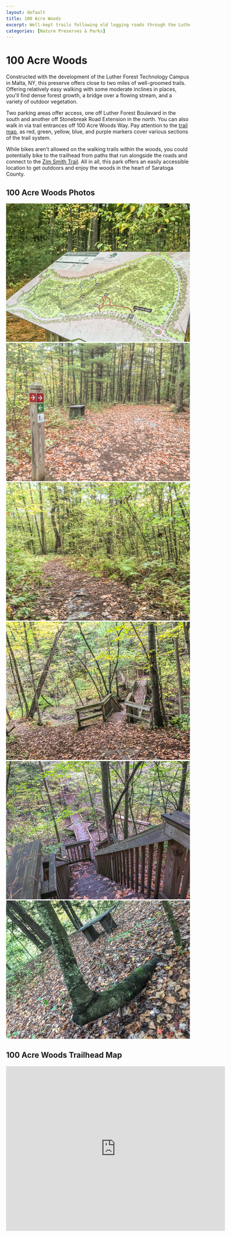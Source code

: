 ```yaml
---
layout: default
title: 100 Acre Woods 
excerpt: Well-kept trails following old logging roads through the Luther Forest area in Malta
categories: [Nature Preserves & Parks]
---
```


<h1>100 Acre Woods</h1>

<p>Constructed with the development of the Luther Forest Technology Campus in Malta, NY, this preserve offers close to two miles of well-groomed trails. Offering relatively easy walking with some moderate inclines in places, you'll find dense forest growth, a bridge over a flowing stream, and a variety of outdoor vegetation. 	
</p>
<p>Two parking areas offer access, one off Luther Forest Boulevard in the south and another off Stonebreak Road Extension in the north. You can also walk in via trail entrances off 100 Acre Woods Way. Pay attention to the <a href="http://www.saratogacountyny.gov/upload/2010092109.pdf" target="_blank">trail map</a>, as red, green, yellow, blue, and purple markers cover various sections of the trail system.
</p>
<p>While bikes aren't allowed on the walking trails within the woods, you could potentially bike to the trailhead from paths that run alongside the roads and connect to the <a href="http://newyorktrailheads.com/2016/04/09/Zim-Smith-Trail.html">Zim Smith Trail</a>. All in all, this park offers an easily accessible location to get outdoors and enjoy the woods in the heart of Saratoga County.</p>

<h2>100 Acre Woods Photos</h2>

<div class="fotorama" data-nav="thumbs" data-width="100%"
                     data-ratio="800/600"
                     data-min-width="100%"
                     data-max-width="1000"
                     data-min-height="300"
                     data-max-height="100%" >
<img src="/img/100-acre-woods/100acrewoods-1.jpg" alt="100 Acre Woods trail map"><br />
<img src="/img/100-acre-woods/100acrewoods-2.jpg" alt="Trail intersection"><br />
<img src="/img/100-acre-woods/100acrewoods-3.jpg" alt="Path through woods"><br />
<img src="/img/100-acre-woods/100acrewoods-4.jpg" alt="Stairs to bridge over creek"><br />
<img src="/img/100-acre-woods/100acrewoods-5.jpg" alt="Stairs"><br />
<img src="/img/100-acre-woods/100acrewoods-6.jpg" alt="Bench & tree	"><br />

</div>

<h2 id="trailmap">100 Acre Woods Trailhead Map</h2>

<div class="google-maps">
<iframe src="https://www.google.com/maps/embed?pb=!1m18!1m12!1m3!1d2246.2756348861994!2d-73.76572269568189!3d42.95637988992615!2m3!1f0!2f0!3f0!3m2!1i1024!2i768!4f13.1!3m3!1m2!1s0x89de3e6e97c2a0fd%3A0xb559376d9893a112!2sLuther+Forest+Blvd%2C+Ballston+Spa%2C+NY+12020!5e1!3m2!1sen!2sus!4v1508613955799" width="600" height="450" frameborder="0" style="border:0" allowfullscreen></iframe></div>